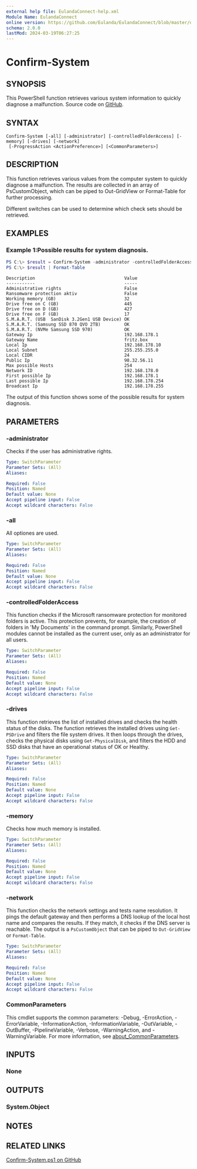 ```yaml
---
external help file: EulandaConnect-help.xml
Module Name: EulandaConnect
online version: https://github.com/Eulanda/EulandaConnect/blob/master/docs/Confirm-System.md
schema: 2.0.0
lastMod: 2024-03-19T06:27:25
---
```


# Confirm-System

## SYNOPSIS
This PowerShell function retrieves various system information to quickly diagnose a malfunction. Source code on [GitHub](https://github.com/Eulanda/EulandaConnect/blob/master/source/public/Confirm-System.ps1).

## SYNTAX

```
Confirm-System [-all] [-administrator] [-controlledFolderAccess] [-memory] [-drives] [-network]
 [-ProgressAction <ActionPreference>] [<CommonParameters>]
```

## DESCRIPTION
This function retrieves various values from the computer system to quickly diagnose a malfunction. The results are collected in an array of PsCustomObject, which can be piped to Out-GridView or Format-Table for further processing.

Different switches can be used to determine which check sets should be retrieved.

## EXAMPLES

### Example 1:Possible results for system diagnosis.
```powershell
PS C:\> $result = Confirm-System -administrator -controlledFolderAccess -memory -drives -network
PS C:\> $result | Format-Table
```

```
Description                                  Value
-----------                                  -----
Administrative rights                        False
Ransomware protection aktiv                  False
Working memory (GB)                          32
Drive free on C (GB)                         445
Drive free on D (GB)                         427
Drive free on F (GB)                         17
S.M.A.R.T. (USB  SanDisk 3.2Gen1 USB Device) OK
S.M.A.R.T. (Samsung SSD 870 QVO 2TB)         OK
S.M.A.R.T. (NVMe Samsung SSD 970)            OK
Gateway Ip                                   192.168.178.1
Gateway Name                                 fritz.box
Local Ip                                     192.168.178.10
Local Subnet                                 255.255.255.0
Local CIDR                                   24
Public Ip                                    98.32.56.11
Max possible Hosts                           254
Network ID                                   192.168.178.0
First possible Ip                            192.168.178.1
Last possible Ip                             192.168.178.254
Broadcast Ip                                 192.168.178.255
```

The output of this function shows some of the possible results for system diagnosis.

## PARAMETERS

### -administrator
Checks if the user has administrative rights.

```yaml
Type: SwitchParameter
Parameter Sets: (All)
Aliases:

Required: False
Position: Named
Default value: None
Accept pipeline input: False
Accept wildcard characters: False
```

### -all
All optiones are used.

```yaml
Type: SwitchParameter
Parameter Sets: (All)
Aliases:

Required: False
Position: Named
Default value: None
Accept pipeline input: False
Accept wildcard characters: False
```

### -controlledFolderAccess
This function checks if the Microsoft ransomware protection for monitored folders is active. This protection prevents, for example, the creation of folders in 'My Documents' in the command prompt. Similarly, PowerShell modules cannot be installed as the current user, only as an administrator for all users.

```yaml
Type: SwitchParameter
Parameter Sets: (All)
Aliases:

Required: False
Position: Named
Default value: None
Accept pipeline input: False
Accept wildcard characters: False
```

### -drives
This function retrieves the list of installed drives and checks the health status of the disks. The function retrieves the installed drives using `Get-PSDrive` and filters the file system drives. It then loops through the drives, checks the physical disks using `Get-PhysicalDisk`, and filters the HDD and SSD disks that have an operational status of OK or Healthy. 

```yaml
Type: SwitchParameter
Parameter Sets: (All)
Aliases:

Required: False
Position: Named
Default value: None
Accept pipeline input: False
Accept wildcard characters: False
```

### -memory
Checks how much memory is installed.

```yaml
Type: SwitchParameter
Parameter Sets: (All)
Aliases:

Required: False
Position: Named
Default value: None
Accept pipeline input: False
Accept wildcard characters: False
```

### -network
This function checks the network settings and tests name resolution. It pings the default gateway and then performs a DNS lookup of the local host name and compares the results. If they match, it checks if the DNS server is reachable. The output is a `PsCustomObject` that can be piped to `Out-GridView` or `Format-Table`.

```yaml
Type: SwitchParameter
Parameter Sets: (All)
Aliases:

Required: False
Position: Named
Default value: None
Accept pipeline input: False
Accept wildcard characters: False
```


### CommonParameters
This cmdlet supports the common parameters: -Debug, -ErrorAction, -ErrorVariable, -InformationAction, -InformationVariable, -OutVariable, -OutBuffer, -PipelineVariable, -Verbose, -WarningAction, and -WarningVariable. For more information, see [about_CommonParameters](http://go.microsoft.com/fwlink/?LinkID=113216).

## INPUTS

### None

## OUTPUTS

### System.Object
## NOTES

## RELATED LINKS

[Confirm-System.ps1 on GitHub](https://github.com/Eulanda/EulandaConnect/blob/master/source/public/Confirm-System.ps1)






